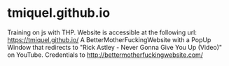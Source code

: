 # tmiquel.github.io
Training on js with THP.
Website is accessible at the following url: https://tmiquel.github.io/
A BetterMotherFuckingWebsite with a PopUp Window that redirects to "Rick Astley - Never Gonna Give You Up (Video)" on YouTube.
Credentials to http://bettermotherfuckingwebsite.com/


